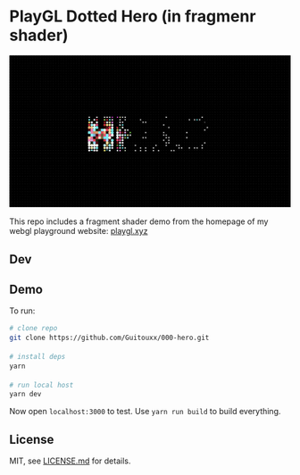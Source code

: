 # PlayGL Dotted Hero (in fragmenr shader)

![Demo Screenshot](https://github.com/Guitouxx/000-hero/blob/main/static/screenshot.png?raw=true)

This repo includes a fragment shader demo from the homepage of my webgl playground website: [playgl.xyz](https://playgl.xyz)

## Dev

## Demo

To run:

```sh
# clone repo
git clone https://github.com/Guitouxx/000-hero.git

# install deps
yarn

# run local host
yarn dev
```

Now open `localhost:3000` to test. Use `yarn run build` to build everything.

## License

MIT, see [LICENSE.md](http://github.com/mattdesl/glsl-fxaa/blob/master/LICENSE.md) for details.
